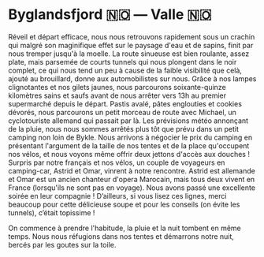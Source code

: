 # Byglandsfjord 🇳🇴 — Valle 🇳🇴

<!-- 101km / 901m+ / 767m- -->

Réveil et départ efficace, nous nous retrouvons rapidement sous un crachin qui malgré son maginifique effet sur le paysage d'eau et de sapins, finit par nous tremper jusqu'à la moelle. La route sinueuse est bien roulante, assez plate, mais parsemée de courts tunnels qui nous plongent dans le noir complet, ce qui nous tend un peu à cause de la faible visibilité que celà, ajouté au brouillard, donne aux automobilistes sur nous. Grâce à nos lampes clignotantes et nos gilets jaunes, nous parcourons soixante-quinze kilomètres sains et saufs avant de nous arrêter vers 13h au premier supermarché depuis le départ. Pastis avalé, pâtes englouties et cookies dévorés, nous parcourons un petit morceau de route avec Michael, un cyclotouriste allemand qui passait par là. Les prévisions météo annonçant de la pluie, nous nous sommes arrêtés plus tôt que prévu dans un petit camping non loin de Bykle. Nous arrivons à négocier le prix du camping en présentant l'argument de la taille de nos tentes et de la place qu'occupent nos vélos, et nous voyons même offrir deux jettons d'accès aux douches ! Surpris par notre français et nos vélos, un couple de voyageurs en camping-car, Astrid et Omar, vinrent à notre rencontre. Astrid est allemande et Omar est un ancien chanteur d'opera Marocain, mais tous deux vivent en France (lorsqu'ils ne sont pas en voyage). Nous avons passé une excellente soirée en leur compagnie ! D’ailleurs, si vous lisez ces lignes, merci beaucoup pour cette délicieuse soupe et pour les conseils (on évite les tunnels), c’était topissime !

On commence à prendre l'habitude, la pluie et la nuit tombent en même temps. Nous nous réfugions dans nos tentes et démarrons notre nuit, bercés par les goutes sur la toile. 

